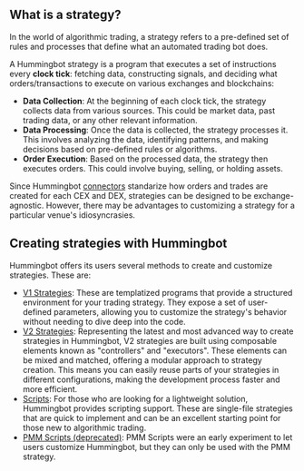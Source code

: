 ## What is a strategy?

In the world of algorithmic trading, a strategy refers to a pre-defined set of rules and processes that define what an automated trading bot does.

A Hummingbot strategy is a program that executes a set of instructions every **clock tick**: fetching data, constructing signals, and deciding what orders/transactions to execute on various exchanges and blockchains:

* **Data Collection**: At the beginning of each clock tick, the strategy collects data from various sources. This could be market data, past trading data, or any other relevant information.
* **Data Processing**: Once the data is collected, the strategy processes it. This involves analyzing the data, identifying patterns, and making decisions based on pre-defined rules or algorithms.
* **Order Execution**: Based on the processed data, the strategy then executes orders. This could involve buying, selling, or holding assets.

Since Hummingbot [connectors](../exchanges/index.md) standarize how orders and trades are created for each CEX and DEX, strategies can be designed to be exchange-agnostic. However, there may be advantages to customizing a strategy for a particular venue's idiosyncrasies.

## Creating strategies with Hummingbot

Hummingbot offers its users several methods to create and customize strategies. These are:

* [V1 Strategies](../v1-strategies/index.md): These are templatized programs that provide a structured environment for your trading strategy. They expose a set of user-defined parameters, allowing you to customize the strategy's behavior without needing to dive deep into the code.
* [V2 Strategies](../v2-strategies/index.md): Representing the latest and most advanced way to create strategies in Hummingbot, V2 strategies are built using composable elements known as "controllers" and "executors". These elements can be mixed and matched, offering a modular approach to strategy creation. This means you can easily reuse parts of your strategies in different configurations, making the development process faster and more efficient.
* [Scripts](../scripts/index.md): For those who are looking for a lightweight solution, Hummingbot provides scripting support. These are single-file strategies that are quick to implement and can be an excellent starting point for those new to algorithmic trading.
* [PMM Scripts (deprecated)](../scripts/pmm-scripts.md): PMM Scripts were an early experiment to let users customize Hummingbot, but they can only be used with the PMM strategy.